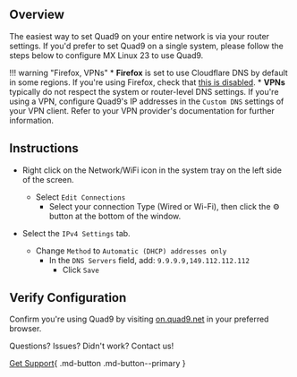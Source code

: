 ## Overview

The easiest way to set Quad9 on your entire network is via your router settings. If you'd prefer to set Quad9 on a single system, please follow the steps below to configure MX Linux 23 to use Quad9.

!!! warning "Firefox, VPNs"
    * **Firefox** is set to use Cloudflare DNS by default in some regions. If you're using Firefox, check that [this is disabled](https://support.mozilla.org/en-US/kb/dns-over-https#w_configure-doh-protection-settings).
    * **VPNs** typically do not respect the system or router-level DNS settings. If you're using a VPN, configure Quad9's IP addresses in the `Custom DNS` settings of your VPN client. Refer to your VPN provider's documentation for further information.

## Instructions

* Right click on the Network/WiFi icon in the system tray on the left side of the screen.
    * Select `Edit Connections`
        * Select your connection Type (Wired or Wi-Fi), then click the :gear: button at the bottom of the window.

* Select the `IPv4 Settings` tab.
    * Change `Method` to `Automatic (DHCP) addresses only`
        * In the `DNS Servers` field, add: `9.9.9.9,149.112.112.112`
            * Click `Save`

## Verify Configuration

Confirm you're using Quad9 by visiting [on.quad9.net](https://on.quad9.net) in your preferred browser.

Questions? Issues? Didn't work? Contact us!

[Get Support](https://quad9.net/support/contact){ .md-button .md-button--primary }
